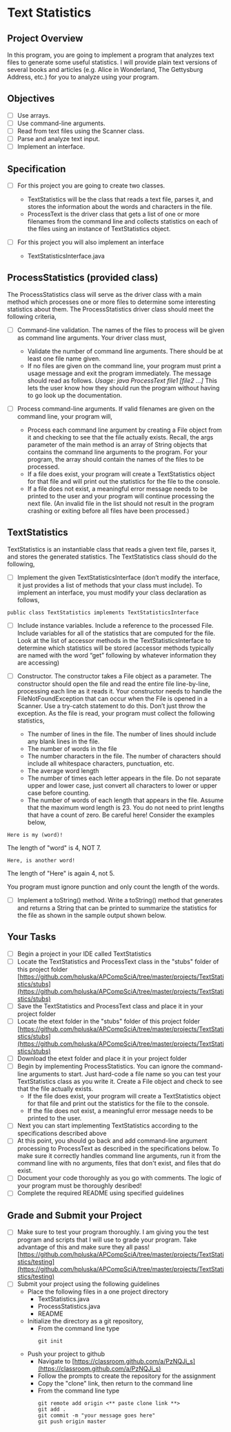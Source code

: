 # Text Statistics

## Project Overview
In this program, you are going to implement a program that analyzes text files to generate some useful statistics. I will provide plain text versions of several books and articles (e.g. Alice in Wonderland, The Gettysburg Address, etc.) for you to analyze using your program.

## Objectives

- [ ] Use arrays.
- [ ] Use command-line arguments.
- [ ] Read from text files using the Scanner class.
- [ ] Parse and analyze text input.
- [ ] Implement an interface.

## Specification

- [ ] For this project you are going to create two classes.

	* TextStatistics will be the class that reads a text file, parses it, and stores the information about the words and characters in the file.
	* ProcessText is the driver class that gets a list of one or more filenames from the command line and collects statistics on each of the files using an instance of TextStatistics object.

- [ ] For this project you will also implement an interface

	* TextStatisticsInterface.java

## ProcessStatistics (provided class)

The ProcessStatistics class will serve as the driver class with a main method which processes one or more files to determine some interesting statistics about them. The ProcessStatistics driver class
should meet the following criteria,

- [ ] Command-line validation. The names of the files to process will be given as command line arguments. Your driver class must,

	* Validate the number of command line arguments. There should be at least one file
name given.
	* If no files are given on the command line, your program must print a usage message and exit the program immediately. The message should read as follows. *Usage: java ProcessText file1 [file2 ...]* This lets the user know how they should run the program without having to go look up the documentation.

- [ ] Process command-line arguments. If valid filenames are given on the command line, your program will,

	* Process each command line argument by creating a File object from it and checking to see that the file actually exists. Recall, the args parameter of the main method is an array of String objects that contains the command line arguments to the program. For your program, the array should contain the names of the files to be processed.
	* If a file does exist, your program will create a TextStatistics object for that file and will print out the statistics for the file to the console.
	* If a file does not exist, a meaningful error message needs to be printed to the user and your program will continue processing the next file. (An invalid file in the list should not result in the program crashing or exiting before all files have been
processed.)

## TextStatistics

TextStatistics is an instantiable class that reads a given text file, parses it, and stores the generated statistics. The TextStatistics class should do the following,

- [ ] Implement the given TextStatisticsInterface (don’t modify the interface, it just provides a list of methods that your class must include). To implement an interface, you must modify your class declaration as follows, 

```
public class TextStatistics implements TextStatisticsInterface

```

- [ ] Include instance variables. Include a reference to the processed File. Include variables for all of the statistics that are computed for the file. Look at the list of accessor methods in the TextStatisticsInterface to determine which statistics will be stored (accessor methods typically are named with the word “get” following by whatever information they are
accessing)

- [ ] Constructor. The constructor takes a File object as a parameter. The constructor should open the file and read the entire file line-by-line, processing each line as it reads it. Your constructor needs to handle the FileNotFoundException that can occur when the File is opened in a Scanner. Use a try-catch statement to do this. Don’t just throw the exception. As the file is read, your program must collect the following statistics,

	* The number of lines in the file. The number of lines should include any blank lines in the file.
	* The number of words in the file
	* The number characters in the file.  The number of characters should include all whitespace characters, punctuation, etc. 
	* The average word length
	* The number of times each letter appears in the file. Do not separate upper and lower case, just convert all characters to lower or upper case before counting.
	* The number of words of each length that appears in the file. Assume that the maximum word length is 23. You do not need to print lengths that have a count of zero.  Be careful here!  Consider the examples below, 

```
Here is my (word)!
```

The length of "word" is 4, NOT 7. 

```
Here, is another word!
```

The length of "Here" is again 4, not 5. 

You program must ignore punction and only count the length of the words. 

- [ ] Implement a toString() method. Write a toString() method that generates and returns a String that can be printed to summarize the statistics for the file as shown in the sample output shown
below.
	
## Your Tasks

- [ ] Begin a project in your IDE called TextStatistics
- [ ] Locate the TextStatistics and ProcessText class in the "stubs" folder of this project folder [https://github.com/hpluska/APCompSciA/tree/master/projects/TextStatistics/stubs](https://github.com/hpluska/APCompSciA/tree/master/projects/TextStatistics/stubs)
- [ ] Save the TextStatistics and ProcessText class and place it in your project folder
- [ ] Locate the etext folder in the "stubs" folder of this project folder [https://github.com/hpluska/APCompSciA/tree/master/projects/TextStatistics/stubs](https://github.com/hpluska/APCompSciA/tree/master/projects/TextStatistics/stubs)
- [ ] Download the etext folder and place it in your project folder
- [ ] Begin by implementing ProcessStatistics. You can ignore the command-line arguments to start. Just hard-code a file name so you can test your TextStatistics class as you write it. Create a File object and check to see that the file actually exists.
  * If the file does exist, your program will create a TextStatistics object for that file and print out the statistics for the file to the console.
  * If the file does not exist, a meaningful error message needs to be printed to the user.
- [ ] Next you can start implementing TextStatistics according to the specifications described above
- [ ] At this point, you should go back and add command-line argument processing to ProcessText as described in the specifications below. To make sure it correctly handles command line arguments, run it from the command line with no arguments, files that don't exist, and files that do exist.
- [ ] Document your code thoroughly as you go with comments.  The logic of your program must be thoroughly desribed!
- [ ] Complete the required README using specified guidelines

## Grade and Submit your Project

- [ ] Make sure to test your program thoroughly. I am giving you the test program and scripts that I will use to grade your program. Take advantage of this and make sure they all pass! [https://github.com/hpluska/APCompSciA/tree/master/projects/TextStatistics/testing](https://github.com/hpluska/APCompSciA/tree/master/projects/TextStatistics/testing)
- [ ] Submit your project using the following guidelines 
	* Place the following files in a one project directory
		- TextStatistics.java
		- ProcessStatistics.java
		- README
	* Initialize the directory as a git repository, 
		- From the command line type 
			```
			git init
			```
	* Push your project to github
		- Navigate to [https://classroom.github.com/a/PzNQJi_s](https://classroom.github.com/a/PzNQJi_s)
		- Follow the prompts to create the repository for the assignment
		- Copy the "clone" link, then return to the command line
		- From the command line type
			```
			git remote add origin <** paste clone link **>
			git add .
			git commit -m "your message goes here"
			git push origin master
			```
		





